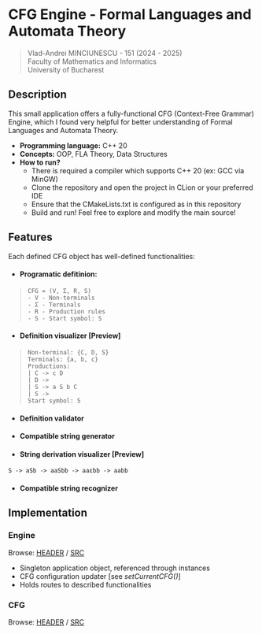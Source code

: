 # CFG Engine - Formal Languages and Automata Theory

> Vlad-Andrei MINCIUNESCU - 151 (2024 - 2025) <br>
> Faculty of Mathematics and Informatics <br>
> University of Bucharest

## Description


This small application offers a fully-functional CFG (Context-Free Grammar) Engine, which I found very helpful for better understanding of Formal Languages and Automata Theory.
- <b>Programming language:</b> C++ 20
- <b>Concepts:</b> OOP, FLA Theory, Data Structures
- <b>How to run?</b>
  - There is required a compiler which supports C++ 20 (ex: GCC via MinGW)
  - Clone the repository and open the project in CLion or your preferred IDE
  - Ensure that the CMakeLists.txt is configured as in this repository
  - Build and run! Feel free to explore and modify the main source!

## Features

Each defined CFG object has well-defined functionalities:

- #### Programatic defitinion:
> ```
> CFG = (V, Σ, R, S)
> - V - Non-terminals
> - Σ - Terminals
> - R - Production rules
> - S - Start symbol: S
> ```

- #### Definition visualizer [Preview]
> ```
> Non-terminal: {C, D, S}
> Terminals: {a, b, c}
> Productions:
> | C -> c D
> | D ->
> | S -> a S b C
> | S ->
> Start symbol: S
>  ```

- #### Definition validator

- #### Compatible string generator 

- #### String derivation visualizer [Preview]
```
S -> aSb -> aaSbb -> aaεbb -> aabb
```

- #### Compatible string recognizer

## Implementation

### Engine 

Browse: [HEADER](./include/Engine.h) / [SRC](./src/Engine.cpp)
- Singleton application object, referenced through instances
- CFG configuration updater [see <i>setCurrentCFG()</i>]
- Holds routes to described functionalities

### CFG

Browse: [HEADER](./include/CFG.h) / [SRC](./src/CFG.cpp) 
